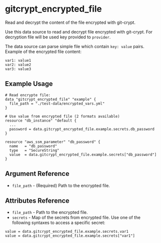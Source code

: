 # gitcrypt\_encrypted\_file

Read and decrypt the content of the file encrypted with git-crypt.

Use this data source to read and decrypt file encrypted with git-crypt.
For decryption file will be used key provided to `provider`.   

The data source can parse simple file which contain `key: value` pairs.
Example of the encrypted file content:
```
var1: value1
var2: value2
var3: value3
```
## Example Usage

```hcl
# Read encrypte file:
data "gitcrypt_encrypted_file" "example" {
  file_path = "./test-data/encrypted_vars.yml"
}

# Use value from encrypted file (2 formats available)
resource "db_instance" "default {
  ...
  password = data.gitcrypt_encrypted_file.example.secrets.db_password
}

resource "aws_ssm_parameter" "db_password" {
  name   = "db_password"
  type   = "SecureString"
  value  = data.gitcrypt_encrypted_file.example.secrets["db_password"]
}
```

## Argument Reference

 * `file_path` - (Required) Path to the encrypted file.

## Attributes Reference

 * `file_path` - Path to the encrypted file.
 * `secrets`   - Map of the secrets from encrypted file. Use one of the following syntaxes to access a specific secret:
 ```
 value = data.gitcrypt_encrypted_file.example.secrets.var1
 value = data.gitcrypt_encrypted_file.example.secrets["var1"]
 ```
